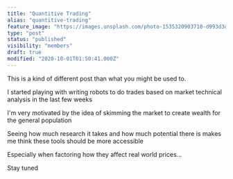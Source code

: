 ```yaml
---
title: "Quantitive Trading"
alias: "quantitive-trading"
feature_image: "https://images.unsplash.com/photo-1535320903710-d993d3d77d29?ixlib=rb-1.2.1&q=80&fm=jpg&crop=entropy&cs=tinysrgb&w=2000&fit=max&ixid=eyJhcHBfaWQiOjExNzczfQ"
type: "post"
status: "published"
visibility: "members"
draft: true
modified: "2020-10-01T01:50:41.000Z"
---
```


<p>This is a kind of different post than what you might be used to.</p><p>I started playing with writing robots to do trades based on market technical analysis in the last few weeks</p><p>I'm very motivated by the idea of skimming the market to create wealth for the general population</p><p>Seeing how much research it takes and how much potential there is makes me think these tools should be more accessible</p><p>Especially when factoring how they affect real world prices...</p><p>Stay tuned</p>

